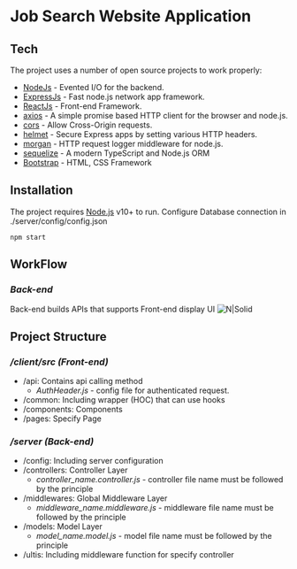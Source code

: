 # Job Search Website Application

## Tech
The project uses a number of open source projects to work properly:
- [NodeJs](https://nodejs.org/) - Evented I/O for the backend.
- [ExpressJs](https://expressjs.com/) - Fast node.js network app framework.
- [ReactJs](https://reactjs.org/) - Front-end Framework.
- [axios](https://axios-http.com/) - A simple promise based HTTP client for the browser and node.js.
- [cors](https://github.com/expressjs/cors) - Allow Cross-Origin requests.
- [helmet](https://helmetjs.github.io/) - Secure Express apps by setting various HTTP headers.
- [morgan](https://github.com/expressjs/morgan) - HTTP request logger middleware for node.js.
- [sequelize](https://sequelize.org/) - A modern TypeScript and Node.js ORM
- [Bootstrap](https://getbootstrap.com/)  - HTML, CSS Framework
## Installation

The project requires [Node.js](https://nodejs.org/) v10+ to run.
Configure Database connection in ./server/config/config.json

```
npm start
```
## WorkFlow
### _Back-end_
Back-end builds APIs that supports Front-end display UI
![N|Solid](https://i.ibb.co/xLh4Rtf/Backend.png)

## Project Structure

### _/client/src (Front-end)_
- /api: Contains api calling method
    * _AuthHeader.js_ - config file for authenticated request. 
- /common: Including wrapper (HOC) that can use hooks
- /components: Components
- /pages: Specify Page

### _/server (Back-end)_
- /config: Including server configuration
- /controllers: Controller Layer
    * _controller_name.controller.js_ - controller file name must be followed by the principle
- /middlewares: Global Middleware Layer
    * _middleware_name.middleware.js_ - middleware file name must be followed by the principle
- /models: Model Layer
    * _model_name.model.js_ - model file name must be followed by the principle
- /ultis: Including middleware function for specify controller
